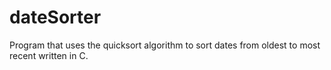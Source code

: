 # dateSorter
Program that uses the quicksort algorithm to sort dates from oldest to most recent written in C.
